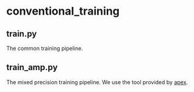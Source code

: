 # conventional_training
## train.py
The common training pipeline.
## train_amp.py
The mixed precision training pipeline. We use the tool provided by [apex](https://github.com/nvidia/apex).